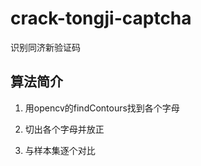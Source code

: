 # crack-tongji-captcha

 识别同济新验证码

## 算法简介

1. 用opencv的findContours找到各个字母

2. 切出各个字母并放正

3. 与样本集逐个对比
